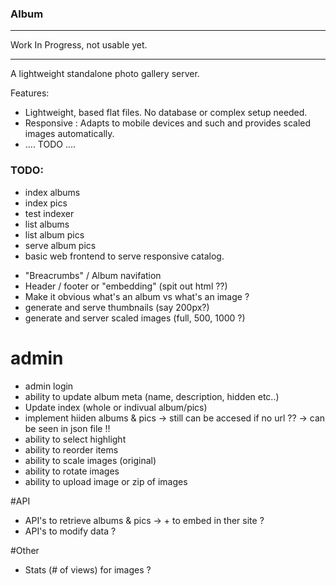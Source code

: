 ### Album

*********************************
Work In Progress, not usable yet.
*********************************

A lightweight standalone photo gallery server.

Features:
  - Lightweight, based flat files. No database or complex setup needed.
  - Responsive : Adapts to mobile devices and such and provides scaled images automatically.
  - .... TODO ....

### TODO:
* index albums
* index pics
* test indexer
* list albums
* list album pics
* serve album pics
* basic web frontend to serve responsive catalog.
- "Breacrumbs" / Album navifation
- Header / footer or "embedding" (spit out html ??)
- Make it obvious what's an album vs what's an image ?
- generate and serve thumbnails (say 200px?)
- generate and server scaled images (full, 500, 1000 ?)


# admin
- admin login
- ability to update album meta (name, description, hidden etc..)
- Update index (whole or indivual album/pics)
- implement hiiden albums & pics -> still can be accesed if no url ?? -> can be seen in json file !!
- ability to select highlight
- ability to reorder items
- ability to scale images (original)
- ability to rotate images
- ability to upload image or zip of images

#API
- API's to retrieve albums & pics -> + to embed in ther site ?
- API's to modify data ?

#Other
- Stats (# of views) for images ?

